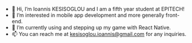 - 👋 Hi, I’m Ioannis KESISOGLOU and I am a fifth year student at EPITECH!
- 👀 I’m interested in mobile app development and more generally front-end.
- 🌱 I’m currently using and stepping up my game with React Native.
- 📫 You can reach me at kesisoglou.ioannis@gmail.com for any inquiries.

<!---
IKESI21/IKESI21 is a ✨ special ✨ repository because its `README.md` (this file) appears on your GitHub profile.
You can click the Preview link to take a look at your changes.
--->
